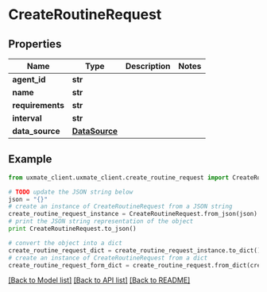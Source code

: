 # CreateRoutineRequest


## Properties
Name | Type | Description | Notes
------------ | ------------- | ------------- | -------------
**agent_id** | **str** |  | 
**name** | **str** |  | 
**requirements** | **str** |  | 
**interval** | **str** |  | 
**data_source** | [**DataSource**](DataSource.md) |  | 

## Example

```python
from uxmate_client.uxmate_client.create_routine_request import CreateRoutineRequest

# TODO update the JSON string below
json = "{}"
# create an instance of CreateRoutineRequest from a JSON string
create_routine_request_instance = CreateRoutineRequest.from_json(json)
# print the JSON string representation of the object
print CreateRoutineRequest.to_json()

# convert the object into a dict
create_routine_request_dict = create_routine_request_instance.to_dict()
# create an instance of CreateRoutineRequest from a dict
create_routine_request_form_dict = create_routine_request.from_dict(create_routine_request_dict)
```
[[Back to Model list]](../README.md#documentation-for-models) [[Back to API list]](../README.md#documentation-for-api-endpoints) [[Back to README]](../README.md)


